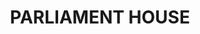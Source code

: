 ---
lastmod: '2025-04-06T06:05:20+00:00'
latitude: -33.859953
layout: suburb
longitude: 151.256649
postcode: '2000'
state: NSW
title: PARLIAMENT HOUSE
url: /nsw/parliament-house/
---